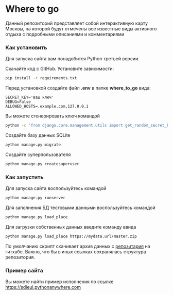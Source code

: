 # Where to go
Данный репозиторий представляет собой интерактивную карту Москвы, на которой будут отмечены все известные виды активного отдыха с подробными описаниями и комментариями

### Как установить
Для запуска сайта вам понадобится Python третьей версии.

Скачайте код с GitHub. Установите зависимости:

```sh
pip install -r requirements.txt
```
Перед установкой создайте файл **.env** в папке **where_to_go** вида:
```properties
SECRET_KEY='ваш ключ'
DEBUG=False
ALLOWED_HOSTS=.example.com,127.0.0.1
```
Вы можете сгенерировать ключ командой
```sh
python -c 'from django.core.management.utils import get_random_secret_key; print(get_random_secret_key())'
```

Создайте базу данных SQLite

```sh
python manage.py migrate
```
Создайте суперпользователя
```sh
python manage.py createsuperuser
```

### Как запустить
Для запуска сайта воспользуйтесь командой
```sh
python manage.py runserver
```
Для заполнения БД тестовыми данными воспользуйтесь командой
```sh
python manage.py load_place 
```
Для загрузки собственных данных введите команду ввида
```sh
python manage.py load_place https://mydata.url/master.zip
```
По умолчанию скрипт скачивает архив данных с [репозитария](
https://github.com/devmanorg/where-to-go-places/
) на гитхабе. Важно, что бы в иных ссылках сохранялась структура репозитория.

### Пример сайта
Вы можете найти пример исполнения по ссылке
https://sdieul.pythonanywhere.com